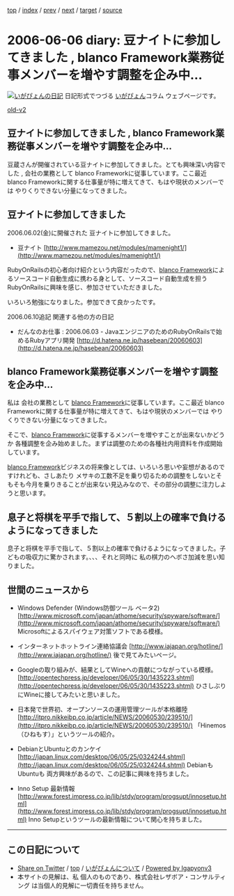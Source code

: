 [top](../index.html) 
 / [index](index.html) 
 / [prev](ig060601.html) 
 / [next](ig060607.html) 
 / [target](http://www.igapyon.jp/igapyon/diary/2006/ig060606.html) 
 / [source](https://github.com/igapyon/diary/blob/master/2006/ig060606.src.md) 

2006-06-06 diary: 豆ナイトに参加してきました , blanco Framework業務従事メンバーを増やす調整を企み中…
=====================================================================================================
[![いがぴょんの日記](http://www.igapyon.jp/igapyon/diary/images/iga200306s.jpg "いがぴょん")](http://www.igapyon.jp/igapyon/diary/memo/memoigapyon.html) 日記形式でつづる [いがぴょん](http://www.igapyon.jp/igapyon/diary/memo/memoigapyon.html)コラム ウェブページです。

[old-v2](ig060606-orig.html)

## 豆ナイトに参加してきました , blanco Framework業務従事メンバーを増やす調整を企み中…

豆蔵さんが開催されている豆ナイトに参加してきました。とても興味深い内容でした , 会社の業務として blanco Frameworkに従事しています。ここ最近 blanco Frameworkに関する仕事量が特に増えてきて、もはや現状のメンバーでは やりくりできない分量になってきました。


## 豆ナイトに参加してきました

2006.06.02(金)に開催された 豆ナイトに参加してきました。

* 豆ナイト
  [http://www.mamezou.net/modules/mamenight1/](http://www.mamezou.net/modules/mamenight1/)

RubyOnRailsの初心者向け紹介という内容だったので、[blanco Framework](http://www.igapyon.jp/blanco/blanco.ja.html)によるソースコード自動生成に携わる身として、ソースコード自動生成を担う RubyOnRailsに興味を感じ、参加させていただきました。

いろいろ勉強になりました。参加できて良かったです。

2006.06.10追記 関連する他の方の日記

* だんなのお仕事 : 2006.06.03 - JavaエンジニアのためのRubyOnRailsで始めるRubyアプリ開発
  [http://d.hatena.ne.jp/hasebean/20060603](http://d.hatena.ne.jp/hasebean/20060603)

## blanco Framework業務従事メンバーを増やす調整を企み中…

私は 会社の業務として [blanco Framework](http://www.igapyon.jp/blanco/blanco.ja.html)に従事しています。ここ最近 blanco Frameworkに関する仕事量が特に増えてきて、もはや現状のメンバーでは やりくりできない分量になってきました。

そこで、[blanco Framework](http://www.igapyon.jp/blanco/blanco.ja.html)に従事するメンバーを増やすことが出来ないかどうか 各種調整を企み始めました。まずは調整のための各種社内用資料を作成開始しています。

[blanco Framework](http://www.igapyon.jp/blanco/blanco.ja.html)ビジネスの将来像としては、いろいろ思いや妄想があるのですけれども、さしあたり メサキの工数不足を乗り切るための調整をしないとそもそも今月を乗りきることが出来ない見込みなので、その部分の調整に注力しようと思います。

## 息子と将棋を平手で指して、５割以上の確率で負けるようになってきました

息子と将棋を平手で指して、５割以上の確率で負けるようになってきました。子どもの吸収力に驚かされます。、、、それと同時に 私の棋力のヘボさ加減を思い知りました。

## 世間のニュースから

* Windows Defender (Windows防御ツール ベータ2)
  [http://www.microsoft.com/japan/athome/security/spyware/software/](http://www.microsoft.com/japan/athome/security/spyware/software/)
  Microsoftによるスパイウェア対策ソフトである模様。
  
* インターネットホットライン連絡協議会
  [http://www.iajapan.org/hotline/](http://www.iajapan.org/hotline/)
  後で見てみたいページ。
  
* Googleの取り組みが、結果としてWineへの貢献につながっている模様。
  [http://opentechpress.jp/developer/06/05/30/1435223.shtml](http://opentechpress.jp/developer/06/05/30/1435223.shtml)
  ひさしぶりにWineに接してみたいと思いました。
  
* 日本発で世界初、オープンソースの運用管理ツールが本格離陸
  [http://itpro.nikkeibp.co.jp/article/NEWS/20060530/239510/](http://itpro.nikkeibp.co.jp/article/NEWS/20060530/239510/)
  「Hinemos（ひねもす）」というツールの紹介。
  
* DebianとUbuntuとのカンケイ
  [http://japan.linux.com/desktop/06/05/25/0324244.shtml](http://japan.linux.com/desktop/06/05/25/0324244.shtml)
  DebianもUbuntuも 両方興味があるので、この記事に興味を持ちました。
  
* Inno Setup 最新情報
  [http://www.forest.impress.co.jp/lib/stdy/program/progsupt/innosetup.html](http://www.forest.impress.co.jp/lib/stdy/program/progsupt/innosetup.html)
  Inno Setupというツールの最新情報について関心を持ちました。


----------------------------------------------------------------------------------------------------

## この日記について

* [Share on Twitter](https://twitter.com/intent/tweet?hashtags=igapyon%2Cdiary%2C%E3%81%84%E3%81%8C%E3%81%B4%E3%82%87%E3%82%93&text=%E8%B1%86%E3%83%8A%E3%82%A4%E3%83%88%E3%81%AB%E5%8F%82%E5%8A%A0%E3%81%97%E3%81%A6%E3%81%8D%E3%81%BE%E3%81%97%E3%81%9F+%2C+blanco+Framework%E6%A5%AD%E5%8B%99%E5%BE%93%E4%BA%8B%E3%83%A1%E3%83%B3%E3%83%90%E3%83%BC%E3%82%92%E5%A2%97%E3%82%84%E3%81%99%E8%AA%BF%E6%95%B4%E3%82%92%E4%BC%81%E3%81%BF%E4%B8%AD%E2%80%A6&url=http%3A%2F%2Fwww.igapyon.jp%2Figapyon%2Fdiary%2F2006%2Fig060606.html) / [top](../index.html) / [いがぴょんについて](http://www.igapyon.jp/igapyon/diary/memo/memoigapyon.html) / [Powered by Igapyonv3](https://github.com/igapyon/igapyonv3)
* 本サイトの見解は、私 個人のものであり、株式会社レザボア・コンサルティング は当個人的見解に一切責任を持ちません。 
